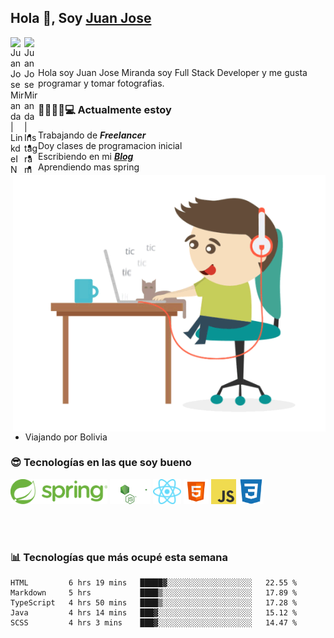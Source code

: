 ## Hola 👋, Soy [Juan Jose](http://juanjoses.me)

<a href="https://www.linkedin.com/in/juanjosemirandam/">
  <img align="left" alt="Juan Jose Miranda | LinkdeIN" width="22px" src="https://cdn.jsdelivr.net/npm/simple-icons@v3/icons/linkedin.svg" />
</a>

<a href="https://www.instagram.com/juan.jose.miranda/">
  <img align="left" alt="Juan Jose Miranda | Instagram" width="22px" src="https://cdn.jsdelivr.net/npm/simple-icons@v3/icons/instagram.svg" />
</a>

<br /> <br />

Hola soy Juan Jose Miranda soy Full Stack Developer y me gusta programar y tomar fotografias.

<img align="right" alt="GIF" src="./images/gif-juanjose.gif" width="500" max-height="320" />

### 👨‍💻🕵‍♀💻 Actualmente estoy

- Trabajando de ***Freelancer***
- Doy clases de programacion inicial
- Escribiendo en mi ***[Blog](http://juanjoses.me)***
- Aprendiendo mas spring
- Viajando por Bolivia 

### 😎 Tecnologías en las que soy bueno

<code><img alt="Spring" height="40px" src="./images/spring-icon.svg"/></code>
<code><img alt="NodeJS" height="40px" src="./images/nodejs-icon.svg" /></code>
<code><img alt="ReactJS" height="40px" src="./images/react-icon.svg" /></code>
<code><img alt="HTML5" height="40px" src="./images/html-icon.png" /></code>
<code><img alt="JavaScript" height="40px" src="./images/js-icon.png"  /></code>
<code><img alt="CSS3" height="40px" src="./images/css-icon.png" /></code>

<br/><br/>

### 📊 Tecnologías que más ocupé esta semana

<!--START_SECTION:waka-->
```text
HTML         6 hrs 19 mins   █████▓░░░░░░░░░░░░░░░░░░░   22.55 % 
Markdown     5 hrs           ████▒░░░░░░░░░░░░░░░░░░░░   17.89 % 
TypeScript   4 hrs 50 mins   ████▒░░░░░░░░░░░░░░░░░░░░   17.28 % 
Java         4 hrs 14 mins   ███▓░░░░░░░░░░░░░░░░░░░░░   15.12 % 
SCSS         4 hrs 3 mins    ███▓░░░░░░░░░░░░░░░░░░░░░   14.47 % 
```
<!--END_SECTION:waka-->

<!-- ### 📌🤓 Últimos artículos en mi blog -->